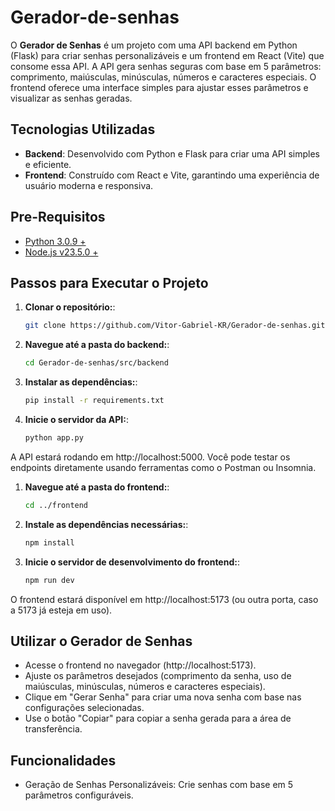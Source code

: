 # Gerador-de-senhas

O **Gerador de Senhas** é um projeto com uma API backend em Python (Flask) para criar senhas personalizáveis e um frontend em React (Vite) que consome essa API. A API gera senhas seguras com base em 5 parâmetros: comprimento, maiúsculas, minúsculas, números e caracteres especiais. O frontend oferece uma interface simples para ajustar esses parâmetros e visualizar as senhas geradas.

## Tecnologias Utilizadas

- **Backend**: Desenvolvido com Python e Flask para criar uma API simples e eficiente.
- **Frontend**: Construído com React e Vite, garantindo uma experiência de usuário moderna e responsiva.
  
## Pre-Requisitos
- [Python 3.0.9 +](https://www.python.org)
- [Node.js v23.5.0 +](https://nodejs.org)

## Passos para Executar o Projeto

1. **Clonar o repositório:**:

   ```bash
   git clone https://github.com/Vitor-Gabriel-KR/Gerador-de-senhas.git

2. **Navegue até a pasta do backend:**:

   ```bash
   cd Gerador-de-senhas/src/backend

3. **Instalar as dependências:**:

   ```bash
   pip install -r requirements.txt

4. **Inicie o servidor da API:**:

   ```bash
   python app.py

A API estará rodando em http://localhost:5000. Você pode testar os endpoints diretamente usando ferramentas como o Postman ou Insomnia.

1. **Navegue até a pasta do frontend:**:

   ```bash
   cd ../frontend

2. **Instale as dependências necessárias:**:

   ```bash
   npm install

3. **Inicie o servidor de desenvolvimento do frontend:**:

   ```bash
   npm run dev

O frontend estará disponível em http://localhost:5173 (ou outra porta, caso a 5173 já esteja em uso).

## Utilizar o Gerador de Senhas
- Acesse o frontend no navegador (http://localhost:5173).
- Ajuste os parâmetros desejados (comprimento da senha, uso de maiúsculas, minúsculas, números e caracteres especiais).
- Clique em "Gerar Senha" para criar uma nova senha com base nas configurações selecionadas.
- Use o botão "Copiar" para copiar a senha gerada para a área de transferência.

## Funcionalidades
- Geração de Senhas Personalizáveis: Crie senhas com base em 5 parâmetros configuráveis.
